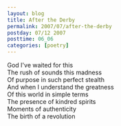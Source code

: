```yaml
---
layout: blog
title: After the Derby
permalink: 2007/07/after-the-derby
postday: 07/12 2007
posttime: 06_06
categories: [poetry]
---
```


<p>God I've waited for this<br />
The rush of sounds this madness<br />
Of purpose in such perfect stealth<br />
And when I understand the greatness<br />
Of this world in simple terms<br />
The presence of kindred spirits<br />
Moments of authenticity<br />
The birth of a revolution</p>
